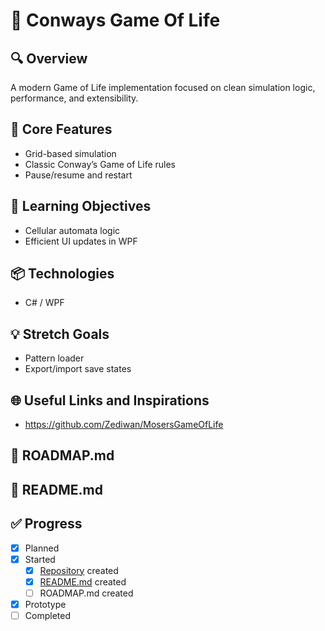 # 🧪 Conways Game Of Life

## 🔍 Overview
A modern Game of Life implementation focused on clean simulation logic, performance, and extensibility.

## 🔧 Core Features
- Grid-based simulation
- Classic Conway’s Game of Life rules
- Pause/resume and restart

## 🧠 Learning Objectives
- Cellular automata logic
- Efficient UI updates in WPF

## 📦 Technologies
- C# / WPF

## 💡 Stretch Goals
- Pattern loader
- Export/import save states

## 🌐 Useful Links and Inspirations
- https://github.com/Zediwan/MosersGameOfLife

## 📄 ROADMAP.md

## 📘 README.md

## ✅ Progress
- [x] Planned
- [X] Started
  - [X] [Repository](https://github.com/Zediwan/MosersGameOfLife) created
  - [X] [README.md](https://github.com/Zediwan/MosersGameOfLife/blob/master/README.md) created
  - [ ] ROADMAP.md created
- [X] Prototype
- [ ] Completed

